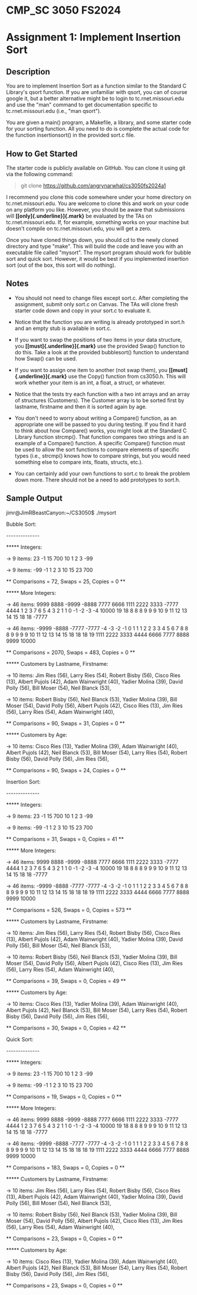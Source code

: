# CMP_SC 3050 FS2024

# Assignment 1: Implement Insertion Sort

## Description

You are to implement Insertion Sort as a function similar to the
Standard C Library's qsort function. If you are unfamiliar with qsort,
you can of course google it, but a better alternative might be to login
to tc.rnet.missouri.edu and use the "man" command to get documentation
specific to tc.rnet.missouri.edu (i.e., "man qsort").

You are given a main() program, a Makefile, a library, and some starter
code for your sorting function. All you need to do is complete the
actual code for the function insertionsort() in the provided sort.c
file.

## How to Get Started

The starter code is publicly available on GitHub. You can clone it using
git via the following command:

> git clone <https://github.com/angrynarwhal/cs3050fs2024a1>

I recommend you clone this code somewhere under your home directory on
tc.rnet.missouri.edu. You are welcome to clone this and work on your
code on any platform you like. However, you should be aware that
submissions will **[[only]{.underline}]{.mark}** be evaluated by the TAs
on tc.rnet.missouri.edu. If, for example, something works on your
machine but doesn't compile on tc.rnet.missouri.edu, you will get a
zero.

Once you have cloned things down, you should cd to the newly cloned
directory and type "make". This will build the code and leave you with
an executable file called "mysort". The mysort program should work for
bubble sort and quick sort. However, it would be best if you implemented
insertion sort (out of the box, this sort will do nothing).

## Notes

-   You should not need to change files except sort.c. After completing
    the assignment, submit only sort.c on Canvas. The TAs will clone
    fresh starter code down and copy in your sort.c to evaluate it.

-   Notice that the function you are writing is already prototyped in
    sort.h and an empty stub is available in sort.c.

-   If you want to swap the positions of two items in your data
    structure, you **[[must]{.underline}]{.mark}** use the provided
    Swap() function to do this. Take a look at the provided bubblesort()
    function to understand how Swap() can be used.

-   If you want to assign one item to another (not swap them), you
    **[[must]{.underline}]{.mark}** use the Copy() function from
    cs3050.h. This will work whether your item is an int, a float, a
    struct, or whatever.

-   Notice that the tests try each function with a two int arrays and an
    array of structures (Customers). The Customer array is to be sorted
    first by lastname, firstname and then it is sorted again by age.

-   You don't need to worry about writing a Compare() function, as an
    appropriate one will be passed to you during testing. If you find it
    hard to think about how Compare() works, you might look at the
    Standard C Library function strcmp(). That function compares two
    strings and is an example of a Compare() function. A specific
    Compare() function must be used to allow the sort functions to
    compare elements of specific types (i.e., strcmp() knows how to
    compare strings, but you would need something else to compare ints,
    floats, structs, etc.).

-   You can certainly add your own functions to sort.c to break the
    problem down more. There should not be a need to add prototypes to
    sort.h.

## Sample Output

jimr@JimRBeastCanyon:\~/CS3050\$ ./mysort

Bubble Sort:

\-\-\-\-\-\-\-\-\-\-\-\-\--

\*\*\*\*\* Integers:

-\> 9 items: 23 -1 15 700 10 1 2 3 -99

-\> 9 items: -99 -1 1 2 3 10 15 23 700

\*\* Comparisons = 72, Swaps = 25, Copies = 0 \*\*

\*\*\*\*\* More Integers:

-\> 46 items: 9999 8888 -9999 -8888 7777 6666 1111 2222 3333 -7777 4444
1 2 3 7 6 5 4 3 2 1 1 0 -1 -2 -3 -4 10000 19 18 8 8 8 9 9 9 10 9 11 12
13 14 15 18 18 -7777

-\> 46 items: -9999 -8888 -7777 -7777 -4 -3 -2 -1 0 1 1 1 2 2 3 3 4 5 6
7 8 8 8 9 9 9 9 10 11 12 13 14 15 18 18 18 19 1111 2222 3333 4444 6666
7777 8888 9999 10000

\*\* Comparisons = 2070, Swaps = 483, Copies = 0 \*\*

\*\*\*\*\* Customers by Lastname, Firstname:

-\> 10 items: Jim Ries (56), Larry Ries (54), Robert Bisby (56), Cisco
Ries (13), Albert Pujols (42), Adam Wainwright (40), Yadier Molina (39),
David Polly (56), Bill Moser (54), Neil Blanck (53),

-\> 10 items: Robert Bisby (56), Neil Blanck (53), Yadier Molina (39),
Bill Moser (54), David Polly (56), Albert Pujols (42), Cisco Ries (13),
Jim Ries (56), Larry Ries (54), Adam Wainwright (40),

\*\* Comparisons = 90, Swaps = 31, Copies = 0 \*\*

\*\*\*\*\* Customers by Age:

-\> 10 items: Cisco Ries (13), Yadier Molina (39), Adam Wainwright (40),
Albert Pujols (42), Neil Blanck (53), Bill Moser (54), Larry Ries (54),
Robert Bisby (56), David Polly (56), Jim Ries (56),

\*\* Comparisons = 90, Swaps = 24, Copies = 0 \*\*

Insertion Sort:

\-\-\-\-\-\-\-\-\-\-\-\-\--

\*\*\*\*\* Integers:

-\> 9 items: 23 -1 15 700 10 1 2 3 -99

-\> 9 items: -99 -1 1 2 3 10 15 23 700

\*\* Comparisons = 31, Swaps = 0, Copies = 41 \*\*

\*\*\*\*\* More Integers:

-\> 46 items: 9999 8888 -9999 -8888 7777 6666 1111 2222 3333 -7777 4444
1 2 3 7 6 5 4 3 2 1 1 0 -1 -2 -3 -4 10000 19 18 8 8 8 9 9 9 10 9 11 12
13 14 15 18 18 -7777

-\> 46 items: -9999 -8888 -7777 -7777 -4 -3 -2 -1 0 1 1 1 2 2 3 3 4 5 6
7 8 8 8 9 9 9 9 10 11 12 13 14 15 18 18 18 19 1111 2222 3333 4444 6666
7777 8888 9999 10000

\*\* Comparisons = 526, Swaps = 0, Copies = 573 \*\*

\*\*\*\*\* Customers by Lastname, Firstname:

-\> 10 items: Jim Ries (56), Larry Ries (54), Robert Bisby (56), Cisco
Ries (13), Albert Pujols (42), Adam Wainwright (40), Yadier Molina (39),
David Polly (56), Bill Moser (54), Neil Blanck (53),

-\> 10 items: Robert Bisby (56), Neil Blanck (53), Yadier Molina (39),
Bill Moser (54), David Polly (56), Albert Pujols (42), Cisco Ries (13),
Jim Ries (56), Larry Ries (54), Adam Wainwright (40),

\*\* Comparisons = 39, Swaps = 0, Copies = 49 \*\*

\*\*\*\*\* Customers by Age:

-\> 10 items: Cisco Ries (13), Yadier Molina (39), Adam Wainwright (40),
Albert Pujols (42), Neil Blanck (53), Bill Moser (54), Larry Ries (54),
Robert Bisby (56), David Polly (56), Jim Ries (56),

\*\* Comparisons = 30, Swaps = 0, Copies = 42 \*\*

Quick Sort:

\-\-\-\-\-\-\-\-\-\-\-\-\--

\*\*\*\*\* Integers:

-\> 9 items: 23 -1 15 700 10 1 2 3 -99

-\> 9 items: -99 -1 1 2 3 10 15 23 700

\*\* Comparisons = 19, Swaps = 0, Copies = 0 \*\*

\*\*\*\*\* More Integers:

-\> 46 items: 9999 8888 -9999 -8888 7777 6666 1111 2222 3333 -7777 4444
1 2 3 7 6 5 4 3 2 1 1 0 -1 -2 -3 -4 10000 19 18 8 8 8 9 9 9 10 9 11 12
13 14 15 18 18 -7777

-\> 46 items: -9999 -8888 -7777 -7777 -4 -3 -2 -1 0 1 1 1 2 2 3 3 4 5 6
7 8 8 8 9 9 9 9 10 11 12 13 14 15 18 18 18 19 1111 2222 3333 4444 6666
7777 8888 9999 10000

\*\* Comparisons = 183, Swaps = 0, Copies = 0 \*\*

\*\*\*\*\* Customers by Lastname, Firstname:

-\> 10 items: Jim Ries (56), Larry Ries (54), Robert Bisby (56), Cisco
Ries (13), Albert Pujols (42), Adam Wainwright (40), Yadier Molina (39),
David Polly (56), Bill Moser (54), Neil Blanck (53),

-\> 10 items: Robert Bisby (56), Neil Blanck (53), Yadier Molina (39),
Bill Moser (54), David Polly (56), Albert Pujols (42), Cisco Ries (13),
Jim Ries (56), Larry Ries (54), Adam Wainwright (40),

\*\* Comparisons = 23, Swaps = 0, Copies = 0 \*\*

\*\*\*\*\* Customers by Age:

-\> 10 items: Cisco Ries (13), Yadier Molina (39), Adam Wainwright (40),
Albert Pujols (42), Neil Blanck (53), Bill Moser (54), Larry Ries (54),
Robert Bisby (56), David Polly (56), Jim Ries (56),

\*\* Comparisons = 23, Swaps = 0, Copies = 0 \*\*
